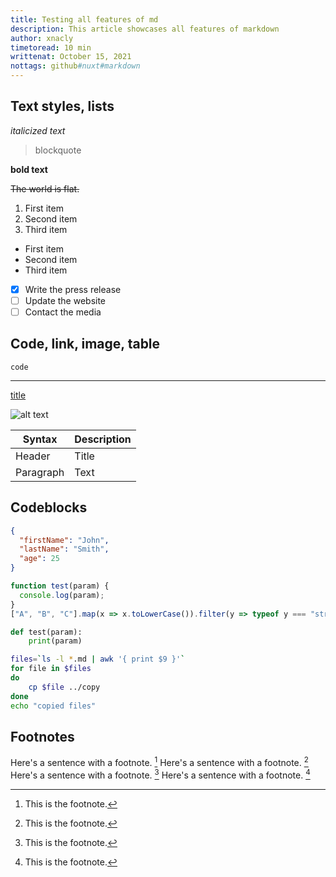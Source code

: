 ```yaml
---
title: Testing all features of md
description: This article showcases all features of markdown
author: xnacly
timetoread: 10 min
writtenat: October 15, 2021
nottags: github#nuxt#markdown
---
```


## Text styles, lists

_italicized text_

> blockquote

**bold text**

~~The world is flat.~~

1. First item
2. Second item
3. Third item

- First item
- Second item
- Third item

- [x] Write the press release
- [ ] Update the website
- [ ] Contact the media

## Code, link, image, table

`code`

---

[title](https://www.example.com)

![alt text](https://i.picsum.photos/id/305/200/300.jpg?hmac=qqxVDT5GPIxyVNSo9Y_9u_qZSwXU4Cy94gp7VAMVRIw)

| Syntax    | Description |
| --------- | ----------- |
| Header    | Title       |
| Paragraph | Text        |

## Codeblocks

```json
{
  "firstName": "John",
  "lastName": "Smith",
  "age": 25
}
```

```js
function test(param) {
  console.log(param);
}
["A", "B", "C"].map(x => x.toLowerCase()).filter(y => typeof y === "string").forEach(e => console.log(e));
```

```py
def test(param):
    print(param)
```

```bash
files=`ls -l *.md | awk '{ print $9 }'`
for file in $files
do
    cp $file ../copy
done
echo "copied files"
```

## Footnotes

Here's a sentence with a footnote. [^1]
Here's a sentence with a footnote. [^2]
Here's a sentence with a footnote. [^3]
Here's a sentence with a footnote. [^4]

[^1]: This is the footnote.
[^2]: This is the footnote.
[^3]: This is the footnote.
[^4]: This is the footnote.
